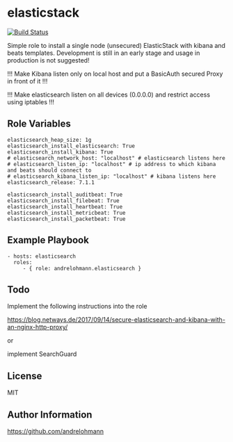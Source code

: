 elasticstack
============

[![Build Status](https://travis-ci.org/andrelohmann/ansible-role-elasticstack.svg?branch=master)](https://travis-ci.org/andrelohmann/ansible-role-elasticstack)

Simple role to install a single node (unsecured) ElasticStack with kibana and beats templates. Development is still in an early stage and usage in production is not suggested!

!!! Make Kibana listen only on local host and put a BasicAuth secured Proxy in front of it !!!

!!! Make elasticsearch listen on all devices (0.0.0.0) and restrict access using iptables !!!

Role Variables
--------------

    elasticsearch_heap_size: 1g
    elasticsearch_install_elasticsearch: True
    elasticsearch_install_kibana: True
    # elasticsearch_network_host: "localhost" # elasticsearch listens here
    # elasticsearch_listen_ip: "localhost" # ip address to which kibana and beats should connect to
    # elasticsearch_kibana_listen_ip: "localhost" # kibana listens here
    elasticsearch_release: 7.1.1

    elasticsearch_install_auditbeat: True
    elasticsearch_install_filebeat: True
    elasticsearch_install_heartbeat: True
    elasticsearch_install_metricbeat: True
    elasticsearch_install_packetbeat: True

Example Playbook
----------------

    - hosts: elasticsearch
      roles:
         - { role: andrelohmann.elasticsearch }

Todo
----

Implement the following instructions into the role

https://blog.netways.de/2017/09/14/secure-elasticsearch-and-kibana-with-an-nginx-http-proxy/

or

implement SearchGuard

License
-------

MIT

Author Information
------------------

https://github.com/andrelohmann
